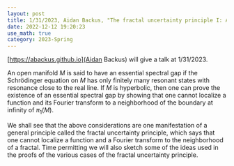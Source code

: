 ```yaml
---
layout: post
title: 1/31/2023, Aidan Backus, "The fractal uncertainty principle I: Application to spectral theory"
date: 2022-12-12 19:20:23 
use_math: true
category: 2023-Spring
---
```


[https://abackus.github.io](Aidan Backus) will give a talk at 1/31/2023. 

An open manifold $M$ is said to have an essential spectral gap if the Schrödinger equation on $M$ has only 
finitely many resonant states with resonance close to the real line. If $M$ is hyperbolic, then one can prove 
the existence of an essential spectral gap by showing that one cannot localize a function and its Fourier 
transform to a neighborhood of the boundary at infinity of $\pi_1(M)$.

We shall see that the above considerations are one manifestation of a general principle called the fractal 
uncertainty principle, which says that one cannot localize a function and a Fourier transform to the 
neighborhood of a fractal. Time permitting we will also sketch some of the ideas used in the proofs of the 
various cases of the fractal uncertainty principle.
